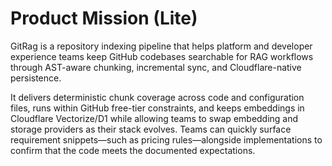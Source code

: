# Product Mission (Lite)

GitRag is a repository indexing pipeline that helps platform and developer experience teams keep GitHub codebases searchable for RAG workflows through AST-aware chunking, incremental sync, and Cloudflare-native persistence.

It delivers deterministic chunk coverage across code and configuration files, runs within GitHub free-tier constraints, and keeps embeddings in Cloudflare Vectorize/D1 while allowing teams to swap embedding and storage providers as their stack evolves. Teams can quickly surface requirement snippets—such as pricing rules—alongside implementations to confirm that the code meets the documented expectations.
